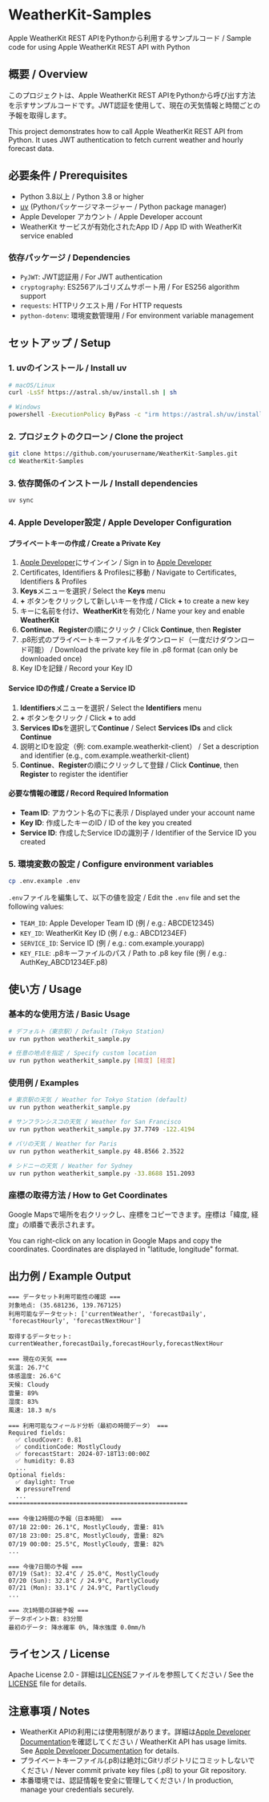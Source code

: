 # WeatherKit-Samples

Apple WeatherKit REST APIをPythonから利用するサンプルコード / Sample code for using Apple WeatherKit REST API with Python

## 概要 / Overview

このプロジェクトは、Apple WeatherKit REST APIをPythonから呼び出す方法を示すサンプルコードです。JWT認証を使用して、現在の天気情報と時間ごとの予報を取得します。

This project demonstrates how to call Apple WeatherKit REST API from Python. It uses JWT authentication to fetch current weather and hourly forecast data.

## 必要条件 / Prerequisites

- Python 3.8以上 / Python 3.8 or higher
- [uv](https://github.com/astral-sh/uv) (Pythonパッケージマネージャー / Python package manager)
- Apple Developer アカウント / Apple Developer account
- WeatherKit サービスが有効化されたApp ID / App ID with WeatherKit service enabled

### 依存パッケージ / Dependencies

- `PyJWT`: JWT認証用 / For JWT authentication
- `cryptography`: ES256アルゴリズムサポート用 / For ES256 algorithm support
- `requests`: HTTPリクエスト用 / For HTTP requests
- `python-dotenv`: 環境変数管理用 / For environment variable management

## セットアップ / Setup

### 1. uvのインストール / Install uv

```bash
# macOS/Linux
curl -LsSf https://astral.sh/uv/install.sh | sh

# Windows
powershell -ExecutionPolicy ByPass -c "irm https://astral.sh/uv/install.ps1 | iex"
```

### 2. プロジェクトのクローン / Clone the project

```bash
git clone https://github.com/yourusername/WeatherKit-Samples.git
cd WeatherKit-Samples
```

### 3. 依存関係のインストール / Install dependencies

```bash
uv sync
```

### 4. Apple Developer設定 / Apple Developer Configuration

#### プライベートキーの作成 / Create a Private Key

1. [Apple Developer](https://developer.apple.com/)にサインイン / Sign in to [Apple Developer](https://developer.apple.com/)
2. Certificates, Identifiers & Profilesに移動 / Navigate to Certificates, Identifiers & Profiles
3. **Keys**メニューを選択 / Select the **Keys** menu
4. **+** ボタンをクリックして新しいキーを作成 / Click **+** to create a new key
5. キーに名前を付け、**WeatherKit**を有効化 / Name your key and enable **WeatherKit**
6. **Continue**、**Register**の順にクリック / Click **Continue**, then **Register**
7. .p8形式のプライベートキーファイルをダウンロード（一度だけダウンロード可能） / Download the private key file in .p8 format (can only be downloaded once)
8. Key IDを記録 / Record your Key ID

#### Service IDの作成 / Create a Service ID

1. **Identifiers**メニューを選択 / Select the **Identifiers** menu
2. **+** ボタンをクリック / Click **+** to add
3. **Services IDs**を選択して**Continue** / Select **Services IDs** and click **Continue**
4. 説明とIDを設定（例: com.example.weatherkit-client） / Set a description and identifier (e.g., com.example.weatherkit-client)
5. **Continue**、**Register**の順にクリックして登録 / Click **Continue**, then **Register** to register the identifier

#### 必要な情報の確認 / Record Required Information

- **Team ID**: アカウント名の下に表示 / Displayed under your account name
- **Key ID**: 作成したキーのID / ID of the key you created
- **Service ID**: 作成したService IDの識別子 / Identifier of the Service ID you created

### 5. 環境変数の設定 / Configure environment variables

```bash
cp .env.example .env
```

`.env`ファイルを編集して、以下の値を設定 / Edit the `.env` file and set the following values:
- `TEAM_ID`: Apple Developer Team ID (例 / e.g.: ABCDE12345)
- `KEY_ID`: WeatherKit Key ID (例 / e.g.: ABCD1234EF)
- `SERVICE_ID`: Service ID (例 / e.g.: com.example.yourapp)
- `KEY_FILE`: .p8キーファイルのパス / Path to .p8 key file (例 / e.g.: AuthKey_ABCD1234EF.p8)

## 使い方 / Usage

### 基本的な使用方法 / Basic Usage

```bash
# デフォルト（東京駅）/ Default (Tokyo Station)
uv run python weatherkit_sample.py

# 任意の地点を指定 / Specify custom location
uv run python weatherkit_sample.py [緯度] [経度]
```

### 使用例 / Examples

```bash
# 東京駅の天気 / Weather for Tokyo Station (default)
uv run python weatherkit_sample.py

# サンフランシスコの天気 / Weather for San Francisco
uv run python weatherkit_sample.py 37.7749 -122.4194

# パリの天気 / Weather for Paris
uv run python weatherkit_sample.py 48.8566 2.3522

# シドニーの天気 / Weather for Sydney
uv run python weatherkit_sample.py -33.8688 151.2093
```

### 座標の取得方法 / How to Get Coordinates

Google Mapsで場所を右クリックし、座標をコピーできます。座標は「緯度, 経度」の順番で表示されます。

You can right-click on any location in Google Maps and copy the coordinates. Coordinates are displayed in "latitude, longitude" format.

## 出力例 / Example Output

```
=== データセット利用可能性の確認 ===
対象地点: (35.681236, 139.767125)
利用可能なデータセット: ['currentWeather', 'forecastDaily', 'forecastHourly', 'forecastNextHour']

取得するデータセット: currentWeather,forecastDaily,forecastHourly,forecastNextHour

=== 現在の天気 ===
気温: 26.7°C
体感温度: 26.6°C
天候: Cloudy
雲量: 89%
湿度: 83%
風速: 18.3 m/s

=== 利用可能なフィールド分析（最初の時間データ） ===
Required fields:
  ✅ cloudCover: 0.81
  ✅ conditionCode: MostlyCloudy
  ✅ forecastStart: 2024-07-18T13:00:00Z
  ✅ humidity: 0.83
  ...
Optional fields:
  ✅ daylight: True
  ❌ pressureTrend
  ...
==================================================

=== 今後12時間の予報（日本時間） ===
07/18 22:00: 26.1°C, MostlyCloudy, 雲量: 81%
07/18 23:00: 25.8°C, MostlyCloudy, 雲量: 82%
07/19 00:00: 25.5°C, MostlyCloudy, 雲量: 82%
...

=== 今後7日間の予報 ===
07/19 (Sat): 32.4°C / 25.0°C, MostlyCloudy
07/20 (Sun): 32.8°C / 24.9°C, PartlyCloudy
07/21 (Mon): 33.1°C / 24.9°C, PartlyCloudy
...

=== 次1時間の詳細予報 ===
データポイント数: 83分間
最初のデータ: 降水確率 0%, 降水強度 0.0mm/h
```

## ライセンス / License

Apache License 2.0 - 詳細は[LICENSE](LICENSE)ファイルを参照してください / See the [LICENSE](LICENSE) file for details.

## 注意事項 / Notes

- WeatherKit APIの利用には使用制限があります。詳細は[Apple Developer Documentation](https://developer.apple.com/documentation/weatherkit)を確認してください / WeatherKit API has usage limits. See [Apple Developer Documentation](https://developer.apple.com/documentation/weatherkit) for details.
- プライベートキーファイル(.p8)は絶対にGitリポジトリにコミットしないでください / Never commit private key files (.p8) to your Git repository.
- 本番環境では、認証情報を安全に管理してください / In production, manage your credentials securely.